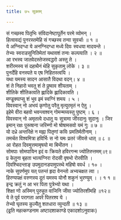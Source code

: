 ```yaml
---
title: ७५ सूक्तम्

---
```

सं गच्छस्व पितृभिः संविदानेष्टापूर्तेन परमे व्योमन् ।  
हित्वावद्यं पुनरस्तमेहि सं गच्छस्व तन्वा सुवर्चाः ॥ १ ॥  
ये अग्निदग्धा ये अनग्निदग्धा मध्ये दिवः स्वधया मादयन्ते ।  
तेभ्यः स्वराडसुनितिमेतां यथावशं तन्वः कल्पयाति । २ ॥  
आ रभस्व जातवेदस्तेजस्वद्धरो अस्तु ते ।  
शरीरमस्य सं दहाथैनं थेहि सुकृतामु लोके । ३ ॥  
पुनर्देहि वनस्पते य एष निहितस्त्वयि ।  
यथा यमस्य सादन आसातै विदथा वदन्। ४ ॥  
शं ते निहारो भवतु शं ते प्रुष्वाव शीयताम् ।  
शीतिके शीतिकावति ह्लादिके ह्लादिकावति ।  
मण्डूक्याप्सु शं भुव इमं स्वग्निं शमय । ५ ।  
विवस्वान् नो अभयं कृणोतु परैतु मृत्युरमृतं न ऐतु ।  
इहेमे वीरा बहवो भवन्त्वश्वन् गोमन्मय्यस्तु पुष्टम् । ६ ।  
विवस्वान् नो अमृतत्वे दधातु यः सुत्रामा जीरदानुः सुदानुः । जिर  
इमान् रक्षः पुरूषाना जरिम्णो मो ष्वेषामसवो यमं गुः ॥ ७ ॥  
यो दध्रे अन्तरिक्षे न मह्ना पितृणां कविः प्रमतिर्मतीनाम् ।  
तमर्चत विश्वमित्रा हविर्भिः स नो यमः प्रतरं जीवसे धात् ॥ ८ ॥  
आ रोहत दिवमुत्तमामृषयो मा बिभीतन ।  
सोमपाः सोमपायिन इदं वः क्रियते हविरगन्म ज्योतिरुत्तमम्॥९॥  
प्र केतुना बृहता भात्यग्निरा रोदसी वृषभो रोरवीति ।  
दिवश्चिदन्ताङ् उपमुदानडपामुपस्थे महिषो ववर्ध । १० ।  
नाके सुपर्णमुप यत् पतन्तं हृदा वेनन्तो अभ्यचक्षत त्वा ।  
हिरण्यपक्षं वरुणस्य दूतं यमस्य योनौ शकुनं भुरण्युम् । । १ १ ॥  
इन्द्र क्रतुं न आ भर पिता पुत्रेभ्यो यथा ।  
शिक्षा णो अस्मिन् पुरुहूत वाजिनि जीवा ज्योतिरशीमहि ॥१२॥  
ये ते पूर्व परागता अपरे पितरश्व ये ।  
तेभ्यो घृतस्य कुल्यैतु शतधारा व्युन्दती ॥ १३ ॥  
(ढ्रति महत्कण्डनाम अष्टादशाकाण्डे एकादशोऽनुवाकः)  
  